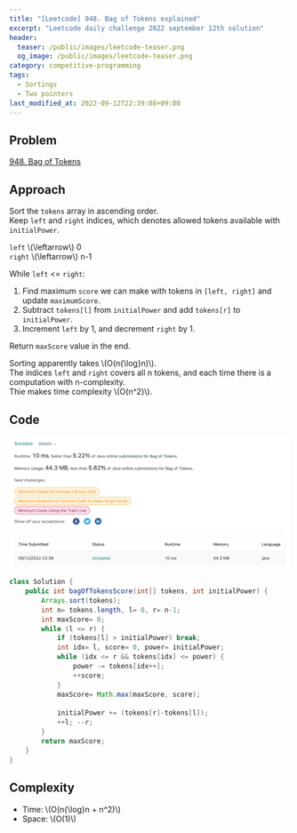 ```yaml
---
title: "[Leetcode] 948. Bag of Tokens explained"
excerpt: "Leetcode daily challenge 2022 september 12th solution"
header:
  teaser: /public/images/leetcode-teaser.png
  og_image: /public/images/leetcode-teaser.png
category: competitive-programming
tags:
  - Sortings
  - Two pointers
last_modified_at: 2022-09-12T22:39:08+09:00
---
```


## Problem

[948. Bag of Tokens](https://leetcode.com/problems/bag-of-tokens/)

## Approach

Sort the `tokens` array in ascending order.  
Keep `left` and `right` indices, which denotes allowed tokens available with `initialPower`.

`left` \\(\leftarrow\\) 0  
`right` \\(\leftarrow\\) n-1

While `left` <= `right`:

1. Find maximum `score` we can make with tokens in `[left, right]` and update `maximumScore`.
2. Subtract `tokens[l]` from `initialPower` and add `tokens[r]` to `initialPower`.
3. Increment `left` by 1, and decrement `right` by 1.

Return `maxScore` value in the end.

Sorting apparently takes \\(O(n{\log}n)\\).  
The indices `left` and `right` covers all n tokens, and each time there is a computation with n-complexity.  
Thie makes time complexity \\(O(n^2)\\).

## Code

<img src="/public/images/leetcode-948-result.png"/>

```java
class Solution {
    public int bagOfTokensScore(int[] tokens, int initialPower) {
        Arrays.sort(tokens);
        int n= tokens.length, l= 0, r= n-1;
        int maxScore= 0;
        while (l <= r) {
            if (tokens[l] > initialPower) break;
            int idx= l, score= 0, power= initialPower;
            while (idx <= r && tokens[idx] <= power) {
                power -= tokens[idx++];
                ++score;
            }
            maxScore= Math.max(maxScore, score);

            initialPower += (tokens[r]-tokens[l]);
            ++l; --r;
        }
        return maxScore;
    }
}
```

## Complexity

- Time: \\(O(n{\log}n + n^2)\\)
- Space: \\(O(1)\\)
